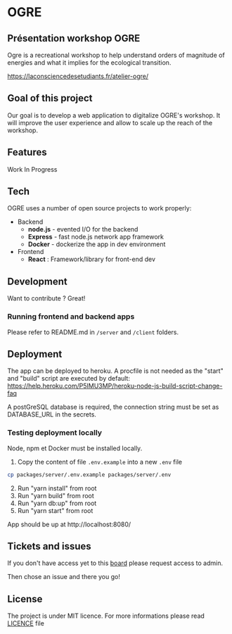 # OGRE

## Présentation workshop OGRE

Ogre is a recreational workshop to help understand orders of magnitude of energies and what it implies for the ecological transition.

https://laconsciencedesetudiants.fr/atelier-ogre/

## Goal of this project

Our goal is to develop a web application to digitalize OGRE's workshop. It will improve the user experience and allow to scale up the reach of the workshop.

## Features

Work In Progress

## Tech

OGRE uses a number of open source projects to work properly:

- Backend
  - **node.js** - evented I/O for the backend
  - **Express** - fast node.js network app framework
  - **Docker** - dockerize the app in dev environment
- Frontend
  - **React** : Framework/library for front-end dev

## Development

Want to contribute ? Great!

### Running frontend and backend apps

Please refer to README.md in `/server` and `/client` folders.

## Deployment

The app can be deployed to heroku. A procfile is not needed as the "start" and "build" script are executed by default: https://help.heroku.com/P5IMU3MP/heroku-node-js-build-script-change-faq

A postGreSQL database is required, the connection string must be set as DATABASE_URL in the secrets.

### Testing deployment locally

Node, npm et Docker must be installed locally.

1. Copy the content of file `.env.example` into a new `.env` file

```sh
cp packages/server/.env.example packages/server/.env
```

2. Run "yarn install" from root
3. Run "yarn build" from root
4. Run "yarn db:up" from root
5. Run "yarn start" from root

App should be up at http://localhost:8080/

## Tickets and issues

If you don't have access yet to this [board](https://trello.com/b/pymIamFD/dev-web) please request access to admin.

Then chose an issue and there you go!

## License

The project is under MIT licence. For more informations please read [LICENCE](https://github.com/dataforgoodfr/offseason_ogre/blob/master/LICENSE) file
